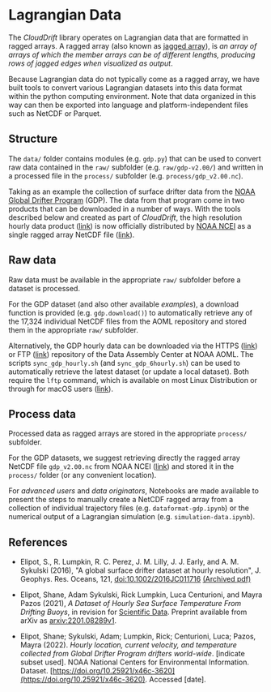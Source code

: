 
# Lagrangian Data

The *CloudDrift* library operates on Lagrangian data that are formatted in ragged arrays. A ragged array (also known as [jagged array](https://en.wikipedia.org/wiki/Jagged_array)), is *an array of arrays of which the member arrays can be of different lengths, producing rows of jagged edges when visualized as output*.

Because Lagrangian data do not typically come as a ragged array, we have built tools to convert various Lagrangian datasets into this data format within the python computing environment. Note that data organized in this way can then be exported into language and platform-independent files such as NetCDF or Parquet.

## Structure

The `data/` folder contains modules (e.g. `gdp.py`) that can be used to convert raw data contained in the `raw/` subfolder (e.g. `raw/gdp-v2.00/`) and written in a processed file in the `process/` subfolder (e.g. `process/gdp_v2.00.nc`).

Taking as an example the collection of surface drifter data from the [NOAA Global Drifter Program](https://www.aoml.noaa.gov/phod/gdp/) (GDP). The data from that program come in two products that can be downloaded in a number of ways. With the tools described below and created as part of *CloudDrift*, the high resolution hourly data product ([link](https://www.aoml.noaa.gov/phod/gdp/hourly_data.php)) is now officially distributed by [NOAA NCEI](https://www.ncei.noaa.gov/access/metadata/landing-page/bin/iso?id=gov.noaa.nodc:AOML-GDP-1HR) as a single ragged array NetCDF file ([link](https://www.nodc.noaa.gov/archive/arc0199/0248584/1.1/data/0-data/gdp_v2.00.nc)).

## Raw data

Raw data must be available in the appropriate `raw/` subfolder before a dataset is processed.

For the GDP dataset (and also other available *examples*), a download function is provided (e.g. `gdp.download()`) to automatically retrieve any of the 17,324 individual NetCDF files from the AOML repository and stored them in the appropriate `raw/` subfolder.

Alternatively, the GDP hourly data can be downloaded via the HTTPS ([link](https://www.aoml.noaa.gov/ftp/pub/phod/lumpkin/hourly/v2.00/netcdf/)) or FTP ([link](ftp://ftp.aoml.noaa.gov/phod/pub/lumpkin/hourly/v2.00/netcdf/)) repository of the Data Assembly Center at NOAA AOML. The scripts `sync_gdp_hourly.sh` (and `sync_gdp_6hourly.sh`) can be used to automatically retrieve the latest dataset (or update a local dataset). Both require the `lftp` command, which is available on most Linux Distribution or through for macOS users ([link](https://formulae.brew.sh/formula/lftp)).

## Process data

Processed data as ragged arrays are stored in the appropriate `process/` subfolder.

For the GDP datasets, we suggest retrieving directly the ragged array NetCDF file `gdp_v2.00.nc` from NOAA NCEI ([link](https://www.nodc.noaa.gov/archive/arc0199/0248584/1.1/data/0-data/gdp_v2.00.nc)) and stored it in the `process/` folder (or any convenient location).

For *advanced users* and *data originators*, Notebooks are made available to present the steps to manually create a NetCDF ragged array from a collection of individual trajectory files (e.g. `dataformat-gdp.ipynb`) or the numerical output of a Lagrangian simulation (e.g. `simulation-data.ipynb`).

## References

- Elipot, S., R. Lumpkin, R. C. Perez, J. M. Lilly, J. J. Early, and A. M. Sykulski (2016), "A global surface drifter dataset at hourly resolution", J. Geophys. Res. Oceans, 121, [doi:10.1002/2016JC011716](doi:10.1002/2016JC011716) [(Archived pdf)](https://www.aoml.noaa.gov/phod/gdp/papers/Elipot_et_al-2016.pdf)

- Elipot, Shane, Adam Sykulski, Rick Lumpkin, Luca Centurioni, and Mayra Pazos (2021), *A Dataset of Hourly Sea Surface Temperature From Drifting Buoys*, in revision for [Scientific Data](https://www.nature.com/sdata/). Preprint available from arXiv as [arxiv:2201.08289v1](https://arxiv.org/abs/2201.08289v1).

- Elipot, Shane; Sykulski, Adam; Lumpkin, Rick; Centurioni, Luca; Pazos, Mayra (2022). *Hourly location, current velocity, and temperature collected from Global Drifter Program drifters world-wide*. [indicate subset used]. NOAA National Centers for Environmental Information. Dataset. [https://doi.org/10.25921/x46c-3620](https://doi.org/10.25921/x46c-3620). Accessed [date].
